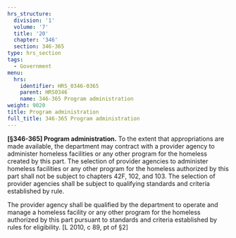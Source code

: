 ```yaml
---
hrs_structure:
  division: '1'
  volume: '7'
  title: '20'
  chapter: '346'
  section: 346-365
type: hrs_section
tags:
  - Government
menu:
  hrs:
    identifier: HRS_0346-0365
    parent: HRS0346
    name: 346-365 Program administration
weight: 9020
title: Program administration
full_title: 346-365 Program administration
---
```

**[§346-365] Program administration.** To the extent that appropriations are made available, the department may contract with a provider agency to administer homeless facilities or any other program for the homeless created by this part. The selection of provider agencies to administer homeless facilities or any other program for the homeless authorized by this part shall not be subject to chapters 42F, 102, and 103\. The selection of provider agencies shall be subject to qualifying standards and criteria established by rule.

The provider agency shall be qualified by the department to operate and manage a homeless facility or any other program for the homeless authorized by this part pursuant to standards and criteria established by rules for eligibility. [L 2010, c 89, pt of §2]
